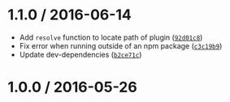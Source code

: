 <!--remark setext-->

<!--lint disable no-multiple-toplevel-headings -->

1.1.0 / 2016-06-14
==================

*   Add `resolve` function to locate path of plugin ([`92d01c8`](https://github.com/wooorm/load-plugin/commit/92d01c8))
*   Fix error when running outside of an npm package ([`c3c19b9`](https://github.com/wooorm/load-plugin/commit/c3c19b9))
*   Update dev-dependencies ([`b2ce71c`](https://github.com/wooorm/load-plugin/commit/b2ce71c))

1.0.0 / 2016-05-26
==================
